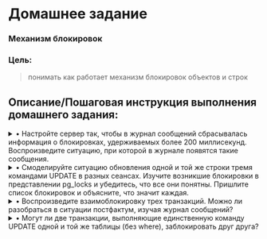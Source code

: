 # **Домашнее задание**

### Механизм блокировок
### Цель:
  
> понимать как работает механизм блокировок объектов и строк

## **Описание/Пошаговая инструкция выполнения домашнего задания:**

<details><summary>• Настройте сервер так, чтобы в журнал сообщений сбрасывалась информация о блокировках, удерживаемых более 200 миллисекунд. Воспроизведите ситуацию, при которой в журнале появятся такие сообщения.</summary>

```sql
demo=# SHOW log_lock_waits;         #логирование блокировок по тайм-ауту отключено
 log_lock_waits
----------------
 off
(1 row)
  
demo=# SHOW deadlock_timeout;       #по-умолчание в лог идут блокировки "висящие" более 1сек.
 deadlock_timeout
------------------
 1s
(1 row)

demo=# ALTER SYSTEM SET log_lock_waits = on;      #в настройках указываю активацию логирования блокировок
ALTER SYSTEM
demo=# SELECT pg_reload_conf();                   #применяю изменённую конфигурацию
 pg_reload_conf
----------------
 t
(1 row)

demo=# SHOW log_lock_waits;                       #проверяю применение изменённых настроек
 log_lock_waits
----------------
 on
(1 row)

demo=#  ALTER SYSTEM SET deadlock_timeout = 200;        #измению тайм-аут по истечении которого будут логироваться блокировки
ALTER SYSTEM
demo=# SELECT pg_reload_conf();                         #применяю изменённую конфигурацию
 pg_reload_conf
----------------
 t
(1 row)

demo=# SHOW deadlock_timeout;                            #проверяю применение изменённых настроек
 deadlock_timeout
------------------
 200ms
(1 row)

demo=#
```
  В первой консоли выполняю:
```sql
demo=# CREATE TABLE tmp_demo_1(id int, col text);
CREATE TABLE
demo=#  INSERT INTO tmp_demo_1(id, col) values (1, 'col_1');
INSERT 0 1
demo=# SELECT * FROM tmp_demo_1;
 id |  col
----+-------
  1 | col_1
(1 row)

demo=# begin;
BEGIN
demo=*#  UPDATE tmp_demo_1 SET col = 'col_1_1' WHERE id = 1;
UPDATE 1
demo=*#
```
  Во второй:
```sql
demo=# BEGIN;
BEGIN
demo=*#  UPDATE tmp_demo_1 SET col = 'col_1_1_1' WHERE id = 1;

```
Выполнение транзакции подвисает.
Делают COMMIT в первой консоли и во второй, проверяю лог
  ```sql
2023-06-05 16:36:40.108 MSK [20956] postgres@demo LOG:  process 20956 still waiting for ShareLock on transaction 272185 after 201.239 ms
2023-06-05 16:36:40.108 MSK [20956] postgres@demo DETAIL:  Process holding the lock: 15156. Wait queue: 20956.
2023-06-05 16:36:40.108 MSK [20956] postgres@demo CONTEXT:  while updating tuple (0,1) in relation "tmp_demo_1"
2023-06-05 16:36:40.108 MSK [20956] postgres@demo STATEMENT:  UPDATE tmp_demo_1 SET col = 'col_1_1_1' WHERE id = 1;
2023-06-05 16:36:54.027 MSK [20956] postgres@demo LOG:  process 20956 acquired ShareLock on transaction 272185 after 14121.135 ms
2023-06-05 16:36:54.027 MSK [20956] postgres@demo CONTEXT:  while updating tuple (0,1) in relation "tmp_demo_1"
2023-06-05 16:36:54.027 MSK [20956] postgres@demo STATEMENT:  UPDATE tmp_demo_1 SET col = 'col_1_1_1' WHERE id = 1;

```
  В логе наблюдаю сообщение о возникшей блокировке ShareLock
</details>

<details><summary>• Смоделируйте ситуацию обновления одной и той же строки тремя командами UPDATE в разных сеансах. Изучите возникшие блокировки в представлении pg_locks и убедитесь, что все они понятны. Пришлите список блокировок и объясните, что значит каждая.</summary>

  Запустил транзакции в трёх сеансах.
  
  в первом:
```sql
demo=# begin;
BEGIN
demo=*# UPDATE tmp_demo_1 SET col = 'col1' WHERE id = 1;

```
  во втором:
  ```sql
demo=# begin;
BEGIN
demo=*# UPDATE tmp_demo_1 SET col = 'col11' WHERE id = 1;       #выполнение транзакции подвисло

```
  в третьем:
  ```sql
demo=# begin;
BEGIN
demo=*# UPDATE tmp_demo_1 SET col = 'col111' WHERE id = 1;       #выполнение транзакции подвисло

```
  Наблюдаю информацию о возникших блокировках:
```sql
demo=*# SELECT locktype, mode, granted, pid, pg_blocking_pids(pid) AS wait_for FROM pg_locks WHERE relation = 'tmp_demo_1'::regclass;
 locktype |       mode       | granted |  pid  | wait_for
----------+------------------+---------+-------+----------
 relation | RowExclusiveLock | t       | 31858 | {20956}
 relation | RowExclusiveLock | t       | 20956 | {15156}
 relation | RowExclusiveLock | t       | 15156 | {}
 tuple    | ExclusiveLock    | f       | 31858 | {20956}
 tuple    | ExclusiveLock    | t       | 20956 | {15156}
(5 rows)

demo=*#
```
Выполнение транзакции с pid 15156 прошло, не ожидает выполнения никаких других процессов.
во второй сессии транзакция с pid 20956 ожидает выполнения транзакции с pid {15156} первой сессии.
в третьей сессии транзакция с pid 31858 ожидает соответственно выполнения транцзакции с pid {20956} второй сессии.
 
Делаю COMMIT в первой сессии и проверяю информацию о блокировках:
  
  ```sql
demo=*# COMMIT;
COMMIT
demo=# SELECT locktype, mode, granted, pid, pg_blocking_pids(pid) AS wait_for FROM pg_locks WHERE relation = 'tmp_demo_1'::regclass;
 locktype |       mode       | granted |  pid  | wait_for
----------+------------------+---------+-------+----------
 relation | RowExclusiveLock | t       | 31858 | {20956}
 relation | RowExclusiveLock | t       | 20956 | {}
(2 rows)
```
  Во второй сессии транзакция с pid 20956 выполнилась(но не завершена), блокирует транзакцию c pid 31858 из третьей сессии.
  Делаю COMMIT во второй сессии и проверяю информацию о блокировках:
  ```sql
demo=# SELECT locktype, mode, granted, pid, pg_blocking_pids(pid) AS wait_for FROM pg_locks WHERE relation = 'tmp_demo_1'::regclass;
 locktype |       mode       | granted |  pid  | wait_for
----------+------------------+---------+-------+----------
 relation | RowExclusiveLock | t       | 31858 | {}
(1 row)

```
видно, что теперь выполнение транзакции в третьей сессии ничто не блокирует.
</details>

<details><summary>• Воспроизведите взаимоблокировку трех транзакций. Можно ли разобраться в ситуации постфактум, изучая журнал сообщений?</summary>
  _
  Запускаю три транзакции в разных сессиях и закольцовываю блокировки.
  
```sql
demo=# SELECT * FROM tmp_demo_1;
 id | col
----+------
  1 | col1
  2 | col2
  3 | col3
(3 rows)

demo=# BEGIN;
BEGIN
demo=*# UPDATE tmp_demo_1 set col = col||'1' WHERE id = 1;
UPDATE 1
demo=*# UPDATE tmp_demo_1 set col = col||'1' WHERE id = 2;
UPDATE 1
demo=*# COMMIT;
COMMIT
demo=#
```
  
  ```sql
demo=# BEGIN;
BEGIN
demo=*#  UPDATE tmp_demo_1 set col = col||'2' WHERE id = 2;
UPDATE 1
demo=*#  UPDATE tmp_demo_1 set col = col||'2' WHERE id = 3;
UPDATE 1
demo=*# COMMIT;
COMMIT
demo=#

```
  
  ```sql
demo=# BEGIN;
BEGIN
demo=*#  UPDATE tmp_demo_1 set col = col||'3' WHERE id = 3;
UPDATE 1
demo=*#  UPDATE tmp_demo_1 set col = col||'3' WHERE id = 1;
ERROR:  deadlock detected
DETAIL:  Process 31858 waits for ShareLock on transaction 272193; blocked by process 15156.
Process 15156 waits for ShareLock on transaction 272194; blocked by process 20956.
Process 20956 waits for ShareLock on transaction 272195; blocked by process 31858.
HINT:  See server log for query details.
CONTEXT:  while updating tuple (0,7) in relation "tmp_demo_1"
demo=!# COMMIT;
ROLLBACK
demo=#

```
  
  ```shell
zetta55@ubuntu-vm2:~$ tail -n 30 /var/log/postgresql/postgresql-15-main.log
2023-06-05 18:55:42.482 MSK [873] LOG:  checkpoint starting: time
2023-06-05 18:55:42.599 MSK [873] LOG:  checkpoint complete: wrote 2 buffers (0.0%); 0 WAL file(s) added, 0 removed, 0 recycled; write=0.105 s, sync=0.004 s, total=0.117 s; sync files=2, longest=0.003 s, average=0.002 s; distance=1 kB, estimate=71 kB
2023-06-05 18:58:24.313 MSK [15156] postgres@demo LOG:  process 15156 still waiting for ShareLock on transaction 272194 after 207.358 ms
2023-06-05 18:58:24.313 MSK [15156] postgres@demo DETAIL:  Process holding the lock: 20956. Wait queue: 15156.
2023-06-05 18:58:24.313 MSK [15156] postgres@demo CONTEXT:  while updating tuple (0,8) in relation "tmp_demo_1"
2023-06-05 18:58:24.313 MSK [15156] postgres@demo STATEMENT:  UPDATE tmp_demo_1 set col = col||'1' WHERE id = 2;
2023-06-05 18:58:35.341 MSK [20956] postgres@demo LOG:  process 20956 still waiting for ShareLock on transaction 272195 after 209.512 ms
2023-06-05 18:58:35.341 MSK [20956] postgres@demo DETAIL:  Process holding the lock: 31858. Wait queue: 20956.
2023-06-05 18:58:35.341 MSK [20956] postgres@demo CONTEXT:  while updating tuple (0,9) in relation "tmp_demo_1"
2023-06-05 18:58:35.341 MSK [20956] postgres@demo STATEMENT:  UPDATE tmp_demo_1 set col = col||'2' WHERE id = 3;
2023-06-05 18:58:51.413 MSK [31858] postgres@demo LOG:  process 31858 detected deadlock while waiting for ShareLock on transaction 272193 after 200.260 ms
2023-06-05 18:58:51.413 MSK [31858] postgres@demo DETAIL:  Process holding the lock: 15156. Wait queue: .
2023-06-05 18:58:51.413 MSK [31858] postgres@demo CONTEXT:  while updating tuple (0,7) in relation "tmp_demo_1"
2023-06-05 18:58:51.413 MSK [31858] postgres@demo STATEMENT:  UPDATE tmp_demo_1 set col = col||'3' WHERE id = 1;
2023-06-05 18:58:51.413 MSK [31858] postgres@demo ERROR:  deadlock detected
2023-06-05 18:58:51.413 MSK [31858] postgres@demo DETAIL:  Process 31858 waits for ShareLock on transaction 272193; blocked by process 15156.
        Process 15156 waits for ShareLock on transaction 272194; blocked by process 20956.
        Process 20956 waits for ShareLock on transaction 272195; blocked by process 31858.
        Process 31858: UPDATE tmp_demo_1 set col = col||'3' WHERE id = 1;
        Process 15156: UPDATE tmp_demo_1 set col = col||'1' WHERE id = 2;
        Process 20956: UPDATE tmp_demo_1 set col = col||'2' WHERE id = 3;
2023-06-05 18:58:51.413 MSK [31858] postgres@demo HINT:  See server log for query details.
2023-06-05 18:58:51.413 MSK [31858] postgres@demo CONTEXT:  while updating tuple (0,7) in relation "tmp_demo_1"
2023-06-05 18:58:51.413 MSK [31858] postgres@demo STATEMENT:  UPDATE tmp_demo_1 set col = col||'3' WHERE id = 1;
2023-06-05 18:58:51.413 MSK [20956] postgres@demo LOG:  process 20956 acquired ShareLock on transaction 272195 after 16281.768 ms
2023-06-05 18:58:51.413 MSK [20956] postgres@demo CONTEXT:  while updating tuple (0,9) in relation "tmp_demo_1"
2023-06-05 18:58:51.413 MSK [20956] postgres@demo STATEMENT:  UPDATE tmp_demo_1 set col = col||'2' WHERE id = 3;
2023-06-05 18:59:35.596 MSK [15156] postgres@demo LOG:  process 15156 acquired ShareLock on transaction 272194 after 71490.872 ms
2023-06-05 18:59:35.596 MSK [15156] postgres@demo CONTEXT:  while updating tuple (0,8) in relation "tmp_demo_1"
2023-06-05 18:59:35.596 MSK [15156] postgres@demo STATEMENT:  UPDATE tmp_demo_1 set col = col||'1' WHERE id = 2;
zetta55@ubuntu-vm2:~$
  

```
  Последовательность зафикисрованных событий позволяет понять, что привело к ошибке взаимоблокировки (deadlock).
</details>

<details><summary>• Могут ли две транзакции, выполняющие единственную команду UPDATE одной и той же таблицы (без where), заблокировать друг друга?</summary>

  При равных условиях выполнения транзакций в сессиях, одна транзакция может заблокировать другую, в том случае, если вторая обратится к строке, обрабатываемой первой транзакцией, с блокировкой RowExclusiveLock. 
</details>
